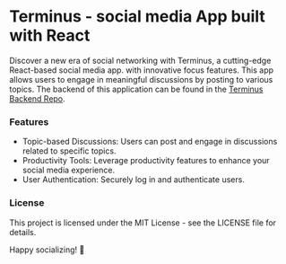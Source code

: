 # Terminus - social media App built with React

Discover a new era of social networking with Terminus, a cutting-edge React-based social media app. with innovative focus features. This app allows users to engage in meaningful discussions by posting to various topics. The backend of this application can be found in the [Terminus Backend Repo]().

### Features

- Topic-based Discussions: Users can post and engage in discussions related to specific topics.
- Productivity Tools: Leverage productivity features to enhance your social media experience.
- User Authentication: Securely log in and authenticate users.

### License

This project is licensed under the MIT License - see the LICENSE file for details.

Happy socializing! 🚀
